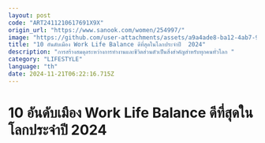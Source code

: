 ```yaml
---
layout: post
code: "ART2411210617691X9X"
origin_url: "https://www.sanook.com/women/254997/"
image: "https://github.com/user-attachments/assets/a9a4ade8-ba12-4ab7-952e-61d3788f959c"
title: "10 อันดับเมือง Work Life Balance ดีที่สุดในโลกประจำปี  2024"
description: "การสร้างสมดุลระหว่างการทำงานและชีวิตส่วนตัวเป็นสิ่งสำคัญสำหรับทุกคนทั่วโลก "
category: "LIFESTYLE"
language: "th"
date: 2024-11-21T06:22:16.715Z
---
```


# 10 อันดับเมือง Work Life Balance ดีที่สุดในโลกประจำปี  2024